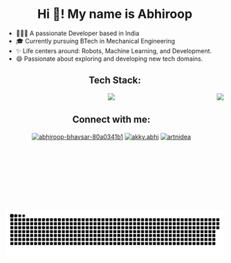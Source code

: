 <h1 align="center">Hi 👋! My name is Abhiroop </h1>

- 👨🏻‍💻 A passionate Developer based in India
- 🎓 Currently pursuing BTech in Mechanical Engineering 
- ✨ Life centers around: Robots, Machine Learning, and Development.
- 😄 Passionate about exploring and developing new tech domains.


<!--<div align="center">
  <img src="https://streak-stats.demolab.com?user=akky20&locale=en&mode=daily&theme=dracula&hide_border=false&border_radius=5" height="150" alt="streak graph"  />
  <img src="https://github-readme-stats.vercel.app/api/top-langs?username=akky20&locale=en&hide_title=false&layout=compact&card_width=320&langs_count=5&theme=dracula&hide_border=false" height="150" alt="languages graph"  />
</div>-->


<h2 align="center">Tech Stack:</h2>

<div align="center">
<img align="right" height="270" src="https://user-images.githubusercontent.com/74038190/225813708-98b745f2-7d22-48cf-9150-083f1b00d6c9.gif"  />


  <p align="center" >
  <a href="https://skillicons.dev">
    <img src="https://skillicons.dev/icons?i=ros,docker,linux,py,c,cpp,css,django,express,figma,git,bootstrap,github,html,js,opencv,mysql,nodejs,pytorch,react,cmake,tailwind,autocad,tensorflow,gcp&perline=5" />
  </a>
</p>
</div>

<h2 align="center">Connect with me:</h2>
<p align="center">
<a href="https://linkedin.com/in/abhiroop-bhavsar-80a0341b1" target="blank"><img align="center" src="https://raw.githubusercontent.com/rahuldkjain/github-profile-readme-generator/master/src/images/icons/Social/linked-in-alt.svg" alt="abhiroop-bhavsar-80a0341b1" height="30" width="40" /></a>
<a href="https://instagram.com/akky.abhi" target="blank"><img align="center" src="https://raw.githubusercontent.com/rahuldkjain/github-profile-readme-generator/master/src/images/icons/Social/instagram.svg" alt="akky.abhi" height="30" width="40" /></a>
<a href="https://www.youtube.com/c/artnidea" target="blank"><img align="center" src="https://raw.githubusercontent.com/rahuldkjain/github-profile-readme-generator/master/src/images/icons/Social/youtube.svg" alt="artnidea" height="30" width="40" /></a>
</p>


<br clear="both">

<img src="https://raw.githubusercontent.com/akky20/akky20/output/snake.svg" alt="Snake animation" />

